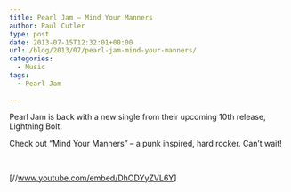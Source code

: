 ```yaml
---
title: Pearl Jam – Mind Your Manners
author: Paul Cutler
type: post
date: 2013-07-15T12:32:01+00:00
url: /blog/2013/07/pearl-jam-mind-your-manners/
categories:
  - Music
tags:
  - Pearl Jam

---
```

Pearl Jam is back with a new single from their upcoming 10th release, Lightning Bolt.

Check out &#8220;Mind Your Manners&#8221; &#8211; a punk inspired, hard rocker. Can&#8217;t wait!

&nbsp;

[//www.youtube.com/embed/DhODYyZVL6Y]